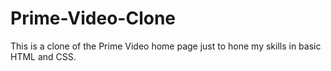 # Prime-Video-Clone
This is a clone of the Prime Video home page just to hone my skills in basic HTML and CSS.
  
  
